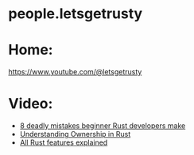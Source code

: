 # people.letsgetrusty
# Home:
https://www.youtube.com/@letsgetrusty

# Video:
- [8 deadly mistakes beginner Rust developers make](https://youtu.be/PbR4ECFIckg)
- [Understanding Ownership in Rust](https://youtu.be/VFIOSWy93H0)
- [All Rust features explained](https://youtu.be/784JWR4oxOI)
